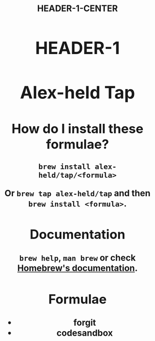 <h1><center>HEADER-1-CENTER</center</h1>

<h1>HEADER-1</h1>

# Alex-held Tap

## How do I install these formulae?

`brew install alex-held/tap/<formula>`

Or `brew tap alex-held/tap` and then `brew install <formula>`.

## Documentation

`brew help`, `man brew` or check [Homebrew's documentation](https://docs.brew.sh).


## Formulae

- forgit
- codesandbox
